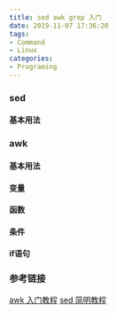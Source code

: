 ```yaml
---
title: sed awk grep 入门
date: 2019-11-07 17:36:20
tags:
- Command
- Linux
categories:
- Programing
---
```


### sed ###

#### 基本用法 ####

### awk ###

#### 基本用法 ####

#### 变量 ####

#### 函数 ####

#### 条件 ####

#### if语句 ####

### 参考链接 ###
[awk 入门教程](http://www.ruanyifeng.com/blog/2018/11/awk.html)
[sed 简明教程](https://coolshell.cn/articles/9104.html)


